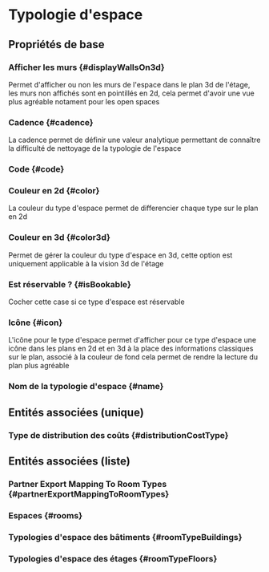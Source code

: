 <!--- THIS FILE IS GENERATED PLEASE DO NOT EDIT IT DIRECTLY --->
# Typologie d'espace



## Propriétés de base

### Afficher les murs {#displayWallsOn3d}
        
Permet d'afficher ou non les murs de l'espace dans le plan 3d de l'étage, les murs non affichés sont en pointillés en 2d, cela permet d'avoir une vue plus agréable notament pour les open spaces
### Cadence {#cadence}
        
La cadence permet de définir une valeur analytique permettant de connaître la difficulté de nettoyage de la typologie de l'espace
### Code {#code}
        

### Couleur en 2d {#color}
        
La couleur du type d'espace permet de differencier chaque type sur le plan en 2d
### Couleur en 3d {#color3d}
        
Permet de gérer la couleur du type d'espace en 3d, cette option est uniquement applicable à la vision 3d de l'étage
### Est réservable ? {#isBookable}
        
Cocher cette case si ce type d'espace est réservable
### Icône {#icon}
        
L'icône pour le type d'espace permet d'afficher pour ce type d'espace une icône dans les plans en 2d et en 3d à la place des informations classiques sur le plan, associé à la couleur de fond cela permet de rendre la lecture du plan plus agréable
### Nom de la typologie d'espace {#name}
        


## Entités associées (unique)

### Type de distribution des coûts {#distributionCostType}
        


## Entités associées (liste)

###  Partner Export Mapping To Room Types {#partnerExportMappingToRoomTypes}
        

### Espaces {#rooms}
        

### Typologies d'espace des bâtiments {#roomTypeBuildings}
        

### Typologies d'espace des étages {#roomTypeFloors}
        




